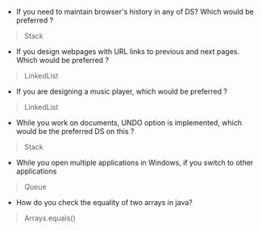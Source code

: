 - If you need to maintain browser's history in any of DS? Which would be preferred ?
> Stack

- If you design webpages with URL links to previous and next pages. Which would be preferred ?
> LinkedList

- If you are designing a music player, which would be preferred ?
> LinkedList

- While you work on documents, UNDO option is implemented, which would be the preferred DS on this ?
> Stack

- While you open multiple applications in Windows, if you switch to other applications
> Queue

- How do you check the equality of two arrays in java?
> Arrays.equals()